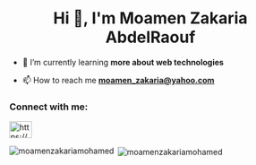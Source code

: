<h1 align="center">Hi 👋, I'm Moamen Zakaria AbdelRaouf</h1>

- 🌱 I’m currently learning **more about web technologies**



- 📫 How to reach me **moamen_zakaria@yahoo.com**

<h3 align="left">Connect with me:</h3>
<p align="left">
<a href="https://linkedin.com/in/https://www.linkedin.com/mwlite/in/mo-men-abdel-raouf-04194a204" target="blank"><img align="center" src="https://raw.githubusercontent.com/rahuldkjain/github-profile-readme-generator/master/src/images/icons/Social/linked-in-alt.svg" alt="https://www.linkedin.com/mwlite/in/mo-men-abdel-raouf-04194a204" height="30" width="40" /></a>
</p>



<p><img align="left" src="https://github-readme-stats.vercel.app/api/top-langs?username=moamenzakariamohamed&show_icons=true&locale=en&layout=compact" alt="moamenzakariamohamed" /></p>

<p>&nbsp;<img align="center" src="https://github-readme-stats.vercel.app/api?username=moamenzakariamohamed&show_icons=true&locale=en&theme=radical" alt="moamenzakariamohamed" /></p>

<!---
MoamenZakariaMohamed/MoamenZakariaMohamed is a ✨ special ✨ repository because its `README.md` (this file) appears on your GitHub profile.
You can click the Preview link to take a look at your changes.
--->
